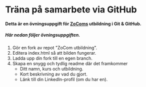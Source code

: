 # Träna på samarbete via GitHub
#### Detta är en övningsuppgift för [ZoComs](http://http://www.zocom.se/) utbildning i Git & GitHub.
##### Här nedan följer övningsuppgiften.
 1. Gör en fork av repot "ZoCom utbildning".
 1. Editera index.html så att bilden fungerar.
 1. Ladda upp din fork till en egen branch.
 1. Skapa en snygg och tydlig readme där det framkommer
 	* Ditt namn, kurs och utbildning.
 	* Kort beskrivning av vad du gjort.
 	* Länk till din LinkedIn-profil (om du har en).
 
